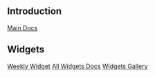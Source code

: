 ## Introduction
[Main Docs](https://flutter.dev/docs/development/ui/widgets-intro)

## Widgets
[Weekly Widget](https://www.youtube.com/watch?v=b_sQ9bMltGU&list=PLjxrf2q8roU23XGwz3Km7sQZFTdB996iG)
[All Widgets Docs](https://flutter.dev/docs/development/ui/widgets)
[Widgets Gallery](https://gallery.flutter.dev/#/)
